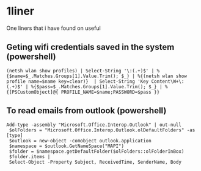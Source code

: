 # 1liner
One liners that i have found on useful

## Geting wifi credentials saved in the system (powershell)
>>>
`(netsh wlan show profiles) | Select-String '\:(.+)$' | %{$name=$_.Matches.Groups[1].Value.Trim(); $_} | %{(netsh wlan show profile name=$name key=clear)}  | Select-String 'Key Content\W+\:(.+)$' | %{$pass=$_.Matches.Groups[1].Value.Trim(); $_} | %{[PSCustomObject]@{ PROFILE_NAME=$name;PASSWORD=$pass }} `


## To read emails from outlook (powershell)
>>>
```
Add-type -assembly "Microsoft.Office.Interop.Outlook" | out-null 
 $olFolders = "Microsoft.Office.Interop.Outlook.olDefaultFolders" -as [type]  
 $outlook = new-object -comobject outlook.application 
 $namespace = $outlook.GetNameSpace("MAPI") 
 $folder = $namespace.getDefaultFolder($olFolders::olFolderInBox) 
 $folder.items |  
 Select-Object -Property Subject, ReceivedTime, SenderName, Body 

```
